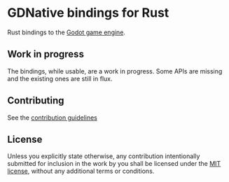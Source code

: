 # GDNative bindings for Rust

Rust bindings to the [Godot game engine](http://godotengine.org/).

## Work in progress

The bindings, while usable, are a work in progress. Some APIs are missing and the existing ones are still in flux.

## Contributing

See the [contribution guidelines](CONTRIBUTING.md)

## License

Unless you explicitly state otherwise, any contribution intentionally submitted for inclusion in the work by you shall be licensed under the [MIT license](LICENSE.md), without any additional terms or conditions.
